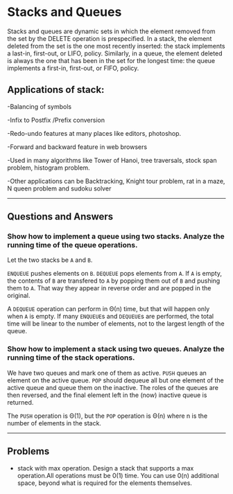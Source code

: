 # Stacks and Queues

Stacks and queues are dynamic sets in which the element removed from the set
by the DELETE operation is prespecified. In a stack, the element deleted from
the set is the one most recently inserted: the stack implements a last-in, first-out,
or LIFO, policy. Similarly, in a queue, the element deleted is always the one that
has been in the set for the longest time: the queue implements a first-in, first-out,
or FIFO, policy.

## Applications of stack:

-Balancing of symbols

-Infix to Postfix /Prefix conversion

-Redo-undo features at many places like editors, photoshop.

-Forward and backward feature in web browsers

-Used in many algorithms like Tower of Hanoi, tree traversals, stock span problem, histogram problem.

-Other applications can be Backtracking, Knight tour problem, rat in a maze, N queen problem and sudoku solver

---

## Questions and Answers

### Show how to implement a queue using two stacks. Analyze the running time of the queue operations.

Let the two stacks be `A` and `B`.

`ENQUEUE` pushes elements on `B`. `DEQUEUE` pops elements from `A`. If `A` is empty, the contents of `B` are transfered to `A` by popping them out of `B` and pushing them to `A`. That way they appear in reverse order and are popped in the original.

A `DEQUEUE` operation can perform in Θ(n) time, but that will happen only when `A` is empty. If many `ENQUEUE`s and `DEQUEUE`s are performed, the total time will be linear to the number of elements, not to the largest length of the queue.

### Show how to implement a stack using two queues. Analyze the running time of the stack operations.

We have two queues and mark one of them as active. `PUSH` queues an element on the active queue. `POP` should dequeue all but one element of the active queue and queue them on the inactive. The roles of the queues are then reversed, and the final element left in the (now) inactive queue is returned.

The `PUSH` operation is Θ(1), but the `POP` operation is Θ(n) where n is the number of elements in the stack.

---

## Problems

- stack with max operation. Design a stack that supports a max operation.All operations must be 0(1) time. You can use 0(n) additional space, beyond what is required for the elements themselves.

